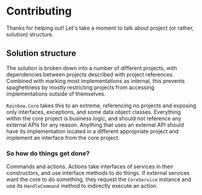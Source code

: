 # Contributing
Thanks for helping out! Let's take a moment to talk about project (or rather, solution) structure.

## Solution structure
The solution is broken down into a number of different projects, with dependencies between projects described with project references.
Combined with marking most implementations as internal, this prevents spaghettness by mostly restricting projects from accessing implementations
outside of themselves.

`Rainbow.Core` takes this to an extreme, referencing no projects and exposing only interfaces, exceptions, and some
data object classes. Everything within the core project is business logic, and should not reference any external APIs for any reason. Anything
that uses an external API should have its implementation located in a different appropriate project and implement an interface from the core
project.

### So how do things get done?
Commands and actions. Actions take interfaces of services in their constructors, and use interface methods to do things. If external services
want the core to do something, they request the `CoreService` instance and use its `HandleCommand` method to indirectly execute an action.
